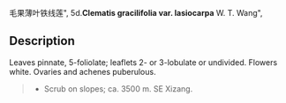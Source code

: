 毛果薄叶铁线莲",
5d.**Clematis gracilifolia var. lasiocarpa** W. T. Wang",

## Description
Leaves pinnate, 5-foliolate; leaflets 2- or 3-lobulate or undivided. Flowers white. Ovaries and achenes puberulous.

> * Scrub on slopes; ca. 3500 m. SE Xizang.
